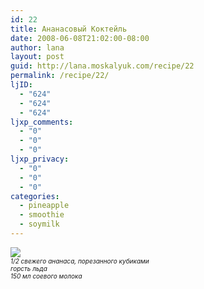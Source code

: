 ```yaml
---
id: 22
title: Ананасовый Коктейль
date: 2008-06-08T21:02:00-08:00
author: lana
layout: post
guid: http://lana.moskalyuk.com/recipe/22
permalink: /recipe/22/
ljID:
  - "624"
  - "624"
  - "624"
ljxp_comments:
  - "0"
  - "0"
  - "0"
ljxp_privacy:
  - "0"
  - "0"
  - "0"
categories:
  - pineapple
  - smoothie
  - soymilk
---
```

![](http://farm4.static.flickr.com/3088/2560480692_df367fc4a7.jpg?v=0)  
<span style="font-size: x-small"><em>1/2 свежего ананаса, порезанного кубиками<br /> горсть льда<br /> 150 мл соевого молока</em></p> 

<p>
  </span>
</p>